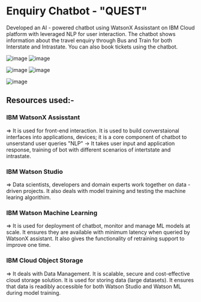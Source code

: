 # Enquiry Chatbot - "QUEST"
Developed an AI - powered chatbot using WatsonX Assisstant on IBM Cloud platform with leveraged NLP for user interaction. The chatbot shows information about the travel enquiry through Bus and Train for both Interstate and Intrastate. You can also book tickets using the chatbot.

![image](https://github.com/user-attachments/assets/5ae3d14b-a3ee-492b-8281-4d36d7e9f604) ![image](https://github.com/user-attachments/assets/6a0a1577-b0c5-4a11-b388-25941c73080b)

![image](https://github.com/user-attachments/assets/9e816f16-b2a6-4d41-b2e8-5039743ac8b9)  ![image](https://github.com/user-attachments/assets/5ff84d17-3a88-474e-8411-ef700d4ca8f8)

![image](https://github.com/user-attachments/assets/15b8a310-9f88-4ed4-99c3-a756ec41566d)

## Resources used:-

### IBM WatsonX Assisstant 
=> It is used for front-end interaction. It is used to build converstaional interfaces into applications, devices; it is a core component of chatbot to unserstand user queries
"NLP" -> It takes user input and application response, training of bot with different scenarios of intertstate and intrastate.

### IBM Watson Studio
=> Data scientists, developers and domain experts work together on data - driven projects. It also deals with model training and testing the machine learing algorithim.

### IBM Watson Machine Learning
=> It is used for deployment of chatbot, monitor and manage ML models at scale. It ensures they are available with minimum latency when queried by WatsonX assistant. It also gives the functionality of retraining support to improve one time.

### IBM Cloud Object Storage
=> It deals with Data Management. It is scalable, secure and cost-effective cloud storage solution. It is used for storing data (large datasets). It ensures that data is readibly accessible for both Watson Studio and Watson ML during model training.

